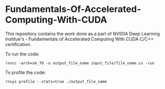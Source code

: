 # Fundamentals-Of-Accelerated-Computing-With-CUDA

This repository contains the work done as a part of NVIDIA Deep Learning Institue's - Fundamentals of Accelerated Computing With CUDA C/C++ certification. 

To run the code:
```
!nvcc -arch=sm_70 -o output_file_name input_file/file_name.cu -run
```

To profile the code:
```
!nsys profile --stats=true ./output_file_name
```
